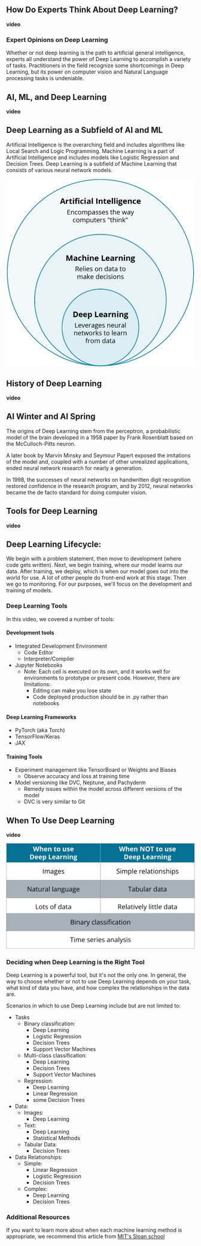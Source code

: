 ## How Do Experts Think About Deep Learning?

**video**

### Expert Opinions on Deep Learning

Whether or not deep learning is the path to artificial general intelligence, experts all understand the power of Deep Learning to accomplish a variety of tasks. Practitioners in the field recognize some shortcomings in Deep Learning, but its power on computer vision and Natural Language processing tasks is undeniable.

## AI, ML, and Deep Learning

**video**

## Deep Learning as a Subfield of AI and ML

Artificial Intelligence is the overarching field and includes algorithms like Local Search and Logic Programming. Machine Learning is a part of Artificial Intelligence and includes models like Logistic Regression and Decision Trees. Deep Learning is a subfield of Machine Learning that consists of various neural network models.

![image](./images/aimldl.jpeg)

## History of Deep Learning

**video**

## AI Winter and AI Spring

The origins of Deep Learning stem from the perceptron, a probabilistic model of the brain developed in a 1958 paper by Frank Rosenblatt based on the McCulloch-Pitts neuron.

A later book by Marvin Minsky and Seymour Papert exposed the imitations of the model and, coupled with a number of other unrealized applications, ended neural network research for nearly a generation.

In 1998, the successes of neural networks on handwritten digit recognition restored confidence in the research program, and by 2012, neural networks became the de facto standard for doing computer vision.

## Tools for Deep Learning

**video**

## Deep Learning Lifecycle:

We begin with a problem statement, then move to development (where code gets written). Next, we begin training, where our model learns our data. After training, we deploy, which is when our model goes out into the world for use. A lot of other people do front-end work at this stage. Then we go to monitoring. For our purposes, we'll focus on the development and training of models.

### Deep Learning Tools

In this video, we covered a number of tools:

#### Development tools

- Integrated Development Environment
    - Code Editor
    - Interpreter/Compiler
- Jupyter Notebooks
    - Note: Each cell is executed on its own, and it works well for environments to prototype or present code. However, there are limitations:
        - Editing can make you lose state
        - Code deployed production should be in .py rather than notebooks

#### Deep Learning Frameworks
- PyTorch (aka Torch)
- TensorFlow/Keras
- JAX

#### Training Tools

- Experiment management like TensorBoard or Weights and Biases
    - Observe accuracy and loss at training time
- Model versioning like DVC, Neptune, and Pachyderm
    - Remedy issues within the model across different versions of the model
    - DVC is very similar to Git


## When To Use Deep Learning

**video**

![image](./images/when_to_use_deep_learning.jpeg)

### Deciding when Deep Learning is the Right Tool

Deep Learning is a powerful tool, but it's not the only one. In general, the way to choose whether or not to use Deep Learning depends on your task, what kind of data you have, and how complex the relationships in the data are.

Scenarios in which to use Deep Learning include but are not limited to:

- Tasks
    - Binary classification:
        - Deep Learning
        - Logistic Regression
        - Decision Trees
        - Support Vector Machines
    - Multi-class classification:
        - Deep Learning
        - Decision Trees
        - Support Vector Machines
    - Regression:
        - Deep Learning
        - Linear Regression
        - some Decision Trees
- Data:
    - Images:
        - Deep Learning
    - Text:
        - Deep Learning
        - Statistical Methods
    - Tabular Data:
        - Decision Trees
- Data Relationships:
    - Simple:
        - Linear Regression
        - Logistic Regression
        - Decision Trees
    - Complex:
        - Deep Learning
        - Decision Trees

### Additional Resources

If you want to learn more about when each machine learning method is appropriate, we recommend this article from [MIT's Sloan school](https://mitsloan.mit.edu/ideas-made-to-matter/machine-learning-explained)